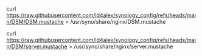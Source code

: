 curl https://raw.githubusercontent.com/id4alex/synology_config/refs/heads/main/DSM/DSM.mustache > /usr/syno/share/nginx/DSM.mustache

curl https://raw.githubusercontent.com/id4alex/synology_config/refs/heads/main/DSM/server.mustache > /usr/syno/share/nginx/server.mustache
